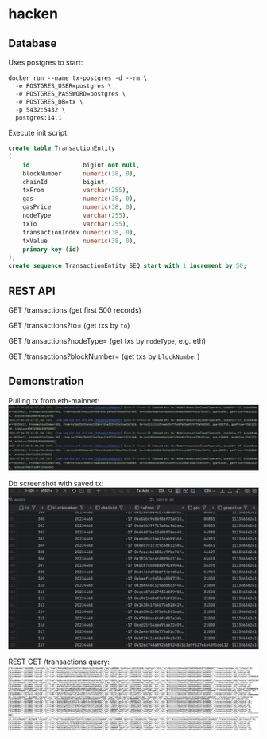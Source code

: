 # hacken

## Database
Uses postgres to start:
```
docker run --name tx-postgres -d --rm \
  -e POSTGRES_USER=postgres \
  -e POSTGRES_PASSWORD=postgres \
  -e POSTGRES_DB=tx \
  -p 5432:5432 \
  postgres:14.1
```

Execute init script:
```sql
create table TransactionEntity
(
    id               bigint not null,
    blockNumber      numeric(38, 0),
    chainId          bigint,
    txFrom           varchar(255),
    gas              numeric(38, 0),
    gasPrice         numeric(38, 0),
    nodeType         varchar(255),
    txTo             varchar(255),
    transactionIndex numeric(38, 0),
    txValue          numeric(38, 0),
    primary key (id)
);
create sequence TransactionEntity_SEQ start with 1 increment by 50;
```

## REST API

GET /transactions (get first 500 records)

GET /transactions?to=<VALUE> (get txs by `to`)

GET /transactions?nodeType=<VALUE> (get txs by `nodeType`, e.g. eth)

GET /transactions?blockNumber=<VALUE> (get txs by `blockNumber`)

## Demonstration 
Pulling tx from eth-mainnet:
![](./img/pull_tx_logs.png)

Db screenshot with saved tx:
![](./img/db_tx_select_all.png)

REST GET /transactions query:
![](./img/rest_find_query.png)

